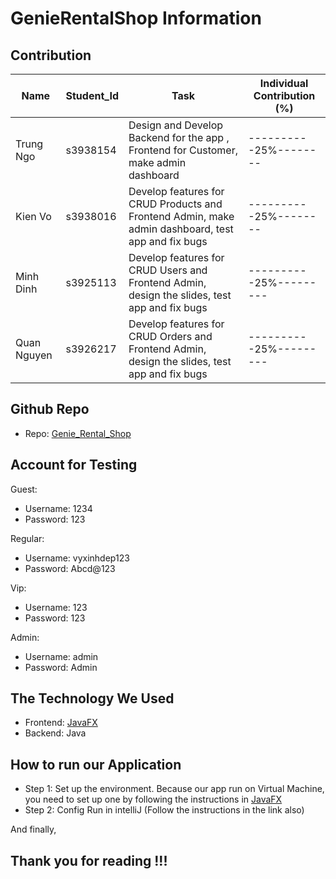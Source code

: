 # GenieRentalShop Information

## Contribution

| Name        | Student_Id | Task                                                                                         | Individual Contribution (%) |
|-------------|------------|----------------------------------------------------------------------------------------------| --------------------------- |
| Trung Ngo   | s3938154   | Design and Develop Backend for the app , Frontend for Customer, make admin dashboard         |----------25%--------|
| Kien Vo     | s3938016   | Develop features for CRUD Products and Frontend Admin, make admin dashboard, test app and fix bugs |----------25%--------|
| Minh Dinh   | s3925113   | Develop features for CRUD Users and Frontend Admin, design the slides, test app and fix bugs |----------25%---------|
| Quan Nguyen | s3926217   | Develop features for CRUD Orders and Frontend Admin, design the slides, test app and fix bugs |----------25%---------|


## Github Repo

- Repo: [Genie_Rental_Shop](https://github.com/TrungNgo21/rentalShop "Github")

## Account for Testing

Guest:
- Username: 1234
- Password: 123

Regular:
- Username: vyxinhdep123
- Password: Abcd@123

Vip:
- Username: 123
- Password: 123

Admin:
- Username: admin
- Password: Admin

## The Technology We Used

- Frontend: [JavaFX](https://openjfx.io/)
- Backend: Java

## How to run our Application
- Step 1: Set up the environment. Because our app run on Virtual Machine, you need to set up one by following the instructions in [JavaFX](https://openjfx.io/)
- Step 2: Config Run in intelliJ (Follow the instructions in the link also)

And finally,
## Thank you for reading !!!
